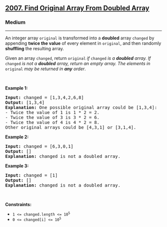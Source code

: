 <h2><a href="https://leetcode.com/problems/find-original-array-from-doubled-array/">2007. Find Original Array From Doubled Array</a></h2><h3>Medium</h3><hr><div><p>An integer array <code>original</code> is transformed into a <strong fr-fix-stroke="true">doubled</strong> array <code>changed</code> by appending <strong fr-fix-stroke="true">twice the value</strong> of every element in <code>original</code>, and then randomly <strong fr-fix-stroke="true">shuffling</strong> the resulting array.</p>

<p>Given an array <code>changed</code>, return <code>original</code><em> if </em><code>changed</code><em> is a <strong fr-fix-stroke="true">doubled</strong> array. If </em><code>changed</code><em> is not a <strong fr-fix-stroke="true">doubled</strong> array, return an empty array. The elements in</em> <code>original</code> <em>may be returned in <strong fr-fix-stroke="true">any</strong> order</em>.</p>

<p>&nbsp;</p>
<p><strong fr-fix-stroke="true">Example 1:</strong></p>

<pre><strong fr-fix-stroke="true">Input:</strong> changed = [1,3,4,2,6,8]
<strong fr-fix-stroke="true">Output:</strong> [1,3,4]
<strong fr-fix-stroke="true">Explanation:</strong> One possible original array could be [1,3,4]:
- Twice the value of 1 is 1 * 2 = 2.
- Twice the value of 3 is 3 * 2 = 6.
- Twice the value of 4 is 4 * 2 = 8.
Other original arrays could be [4,3,1] or [3,1,4].
</pre>

<p><strong fr-fix-stroke="true">Example 2:</strong></p>

<pre><strong fr-fix-stroke="true">Input:</strong> changed = [6,3,0,1]
<strong fr-fix-stroke="true">Output:</strong> []
<strong fr-fix-stroke="true">Explanation:</strong> changed is not a doubled array.
</pre>

<p><strong fr-fix-stroke="true">Example 3:</strong></p>

<pre><strong fr-fix-stroke="true">Input:</strong> changed = [1]
<strong fr-fix-stroke="true">Output:</strong> []
<strong fr-fix-stroke="true">Explanation:</strong> changed is not a doubled array.
</pre>

<p>&nbsp;</p>
<p><strong fr-fix-stroke="true">Constraints:</strong></p>

<ul>
	<li><code>1 &lt;= changed.length &lt;= 10<sup>5</sup></code></li>
	<li><code>0 &lt;= changed[i] &lt;= 10<sup>5</sup></code></li>
</ul>
</div>